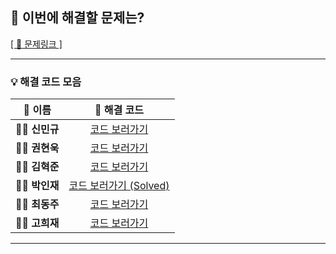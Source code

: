 ## 🎯 이번에 해결할 문제는?  
[[ 🔗 문제링크 ]](https://www.acmicpc.net/problem/1427)

---

### 💡 해결 코드 모음

| 👤 **이름**   | 🔗 **해결 코드**     |
|:-------------:|:-------------------:|
| 🧑‍💻 **신민규** | [코드 보러가기](#)  |
| 👨‍💻 **권현욱** | [코드 보러가기](#)  |
| 🧑‍💻 **김혁준** | [코드 보러가기](#)  |
| 👨‍💻 **박인재** | [코드 보러가기 (Solved)](https://github.com/jaypaak/myalgo/blob/main/%EB%B0%B1%EC%A4%80/Silver/1427.%E2%80%85%EC%86%8C%ED%8A%B8%EC%9D%B8%EC%82%AC%EC%9D%B4%EB%93%9C/%EC%86%8C%ED%8A%B8%EC%9D%B8%EC%82%AC%EC%9D%B4%EB%93%9C.cc)  |
| 🧑‍💻 **최동주** | [코드 보러가기](#)  |
| 👨‍💻 **고희재** | [코드 보러가기](#)  |

---
